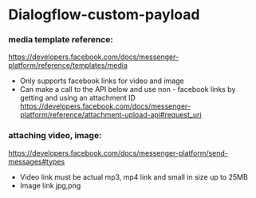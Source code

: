 # Dialogflow-custom-payload

### media template reference: 
https://developers.facebook.com/docs/messenger-platform/reference/templates/media

* Only supports facebook links for video and image
* Can make a call to the API below and use non - facebook links by getting and using an attachment ID  https://developers.facebook.com/docs/messenger-platform/reference/attachment-upload-api#request_uri

### attaching video, image: 
https://developers.facebook.com/docs/messenger-platform/send-messages#types

* Video link must be actual mp3, mp4 link and small in size up to 25MB
* Image link jpg,png
